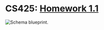 # CS425: [Homework 1.1](https://github.com/hendraanggrian/IIT-CS425/raw/assets/Homework%201.1.docx)

![Schema blueprint.](https://github.com/hendraanggrian/IIT-CS425/raw/assets/UniversityDB/schema.png)
